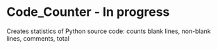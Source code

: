 # Code_Counter - In progress
Creates statistics of Python source code: counts blank lines, non-blank lines, comments, total
